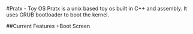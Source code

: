 #Pratx - Toy OS
Pratx is a unix based toy os built in C++ and assembly. It uses GRUB bootloader to boot the kernel.

##Current Features
+Boot Screen
